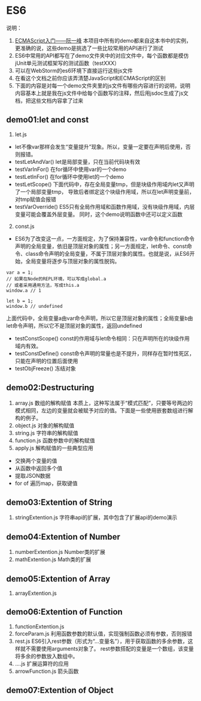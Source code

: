 # ES6
说明：
1. [ECMAScript入门——阮一峰](http://es6.ruanyifeng.com/#docs)
本项目中所有的demo都来自这本书中的实例，更准确的说，这些demo是挑选了一些比较常用的API进行了测试
2. ES6中常用的API都写在了demo文件夹中的对应文件中，每个函数都是模仿jUnit单元测试框架写的测试函数（testXXX）
3. 可以在WebStorm的es6环境下直接运行这些js文件
4. 在看这个文档之前你应该弄清楚JavaScript和ECMAScript的区别
5. 下面的内容是对每一个demo文件夹里的js文件有哪些内容进行的说明，说明内容基本上就是我在js文件中给每个函数写的注释，然后用jsdoc生成了js文档，把这些文档内容拿了过来

## demo01:let and const
1. let.js
- let不像var那样会发生“变量提升”现象。所以，变量一定要在声明后使用，否则报错。
- testLetAndVar()
let是局部变量，只在当前代码块有效
- testVarInFor()
在for循环中使用var的一个demo
- testLetInFor()
在for循环中使用let的一个demo
- testLetScope()
下面代码中，存在全局变量tmp，但是块级作用域内let又声明了一个局部变量tmp， 导致后者绑定这个块级作用域，所以在let声明变量前，对tmp赋值会报错
- testVarOverride()
ES5只有全局作用域和函数作用域，没有块级作用域，内层变量可能会覆盖外层变量。 同时，这个demo说明函数中还可以定义函数

2. const.js
- ES6为了改变这一点，一方面规定，为了保持兼容性，var命令和function命令声明的全局变量，依旧是顶层对象的属性；另一方面规定，let命令、const命令、class命令声明的全局变量，不属于顶层对象的属性。也就是说，从ES6开始，全局变量将逐步与顶层对象的属性脱钩。
```
var a = 1;
// 如果在Node的REPL环境，可以写成global.a
// 或者采用通用方法，写成this.a
window.a // 1

let b = 1;
window.b // undefined
```
上面代码中，全局变量a由var命令声明，所以它是顶层对象的属性；全局变量b由let命令声明，所以它不是顶层对象的属性，返回undefined
- testConstScope()
const的作用域与let命令相同：只在声明所在的块级作用域内有效。
- testConstDefine()
const命令声明的常量也是不提升，同样存在暂时性死区，只能在声明的位置后面使用
- testObjFreeze()
冻结对象

## demo02:Destructuring
1. array.js
数组的解构赋值
本质上，这种写法属于“模式匹配”，只要等号两边的模式相同，左边的变量就会被赋予对应的值。下面是一些使用嵌套数组进行解构的例子。
2. object.js
对象的解构赋值
3. string.js
字符串的解构赋值
4. function.js
函数参数中的解构赋值
5. apply.js
解构赋值的一些典型应用
- 交换两个变量的值
- 从函数中返回多个值
- 提取JSON数据
- for of 遍历map，获取键值

## demo03:Extention of String
1. stringExtention.js
字符串api的扩展，其中包含了扩展api的demo演示

## demo04:Extention of Number
1. numberExtention.js
Number类的扩展
2. mathExtention.js
Math类的扩展

## demo05:Extention of Array
1. arrayExtention.js

## demo06:Extention of Function
1. functionExtention.js
2. forceParam.js
利用函数参数的默认值，实现强制函数必须有参数，否则报错
3. rest.js
ES6引入rest参数（形式为“...变量名”），用于获取函数的多余参数，这样就不需要使用arguments对象了。
rest参数搭配的变量是一个数组，该变量将多余的参数放入数组中。
4. ....js
扩展运算符的应用
5. arrowFunction.js
箭头函数

## demo07:Extention of Object







